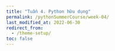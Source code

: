 ```yaml
---
title: "Tuần 4. Python hữu dụng"
permalink: /pythonSummerCourse/week-04/
last_modified_at: 2022-06-30
redirect_from:
  - /theme-setup/
toc: false
---
```

